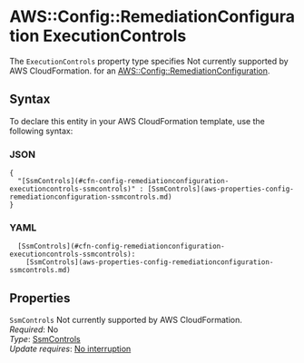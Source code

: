 # AWS::Config::RemediationConfiguration ExecutionControls<a name="aws-properties-config-remediationconfiguration-executioncontrols"></a>

<a name="aws-properties-config-remediationconfiguration-executioncontrols-description"></a>The `ExecutionControls` property type specifies Not currently supported by AWS CloudFormation\. for an [AWS::Config::RemediationConfiguration](aws-resource-config-remediationconfiguration.md)\.

## Syntax<a name="aws-properties-config-remediationconfiguration-executioncontrols-syntax"></a>

To declare this entity in your AWS CloudFormation template, use the following syntax:

### JSON<a name="aws-properties-config-remediationconfiguration-executioncontrols-syntax.json"></a>

```
{
  "[SsmControls](#cfn-config-remediationconfiguration-executioncontrols-ssmcontrols)" : [SsmControls](aws-properties-config-remediationconfiguration-ssmcontrols.md)
}
```

### YAML<a name="aws-properties-config-remediationconfiguration-executioncontrols-syntax.yaml"></a>

```
  [SsmControls](#cfn-config-remediationconfiguration-executioncontrols-ssmcontrols): 
    [SsmControls](aws-properties-config-remediationconfiguration-ssmcontrols.md)
```

## Properties<a name="aws-properties-config-remediationconfiguration-executioncontrols-properties"></a>

`SsmControls`  <a name="cfn-config-remediationconfiguration-executioncontrols-ssmcontrols"></a>
Not currently supported by AWS CloudFormation\.  
*Required*: No  
*Type*: [SsmControls](aws-properties-config-remediationconfiguration-ssmcontrols.md)  
*Update requires*: [No interruption](https://docs.aws.amazon.com/AWSCloudFormation/latest/UserGuide/using-cfn-updating-stacks-update-behaviors.html#update-no-interrupt)